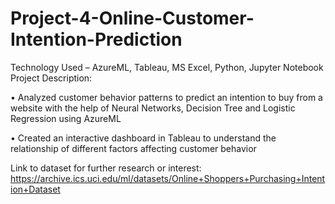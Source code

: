 # Project-4-Online-Customer-Intention-Prediction

Technology Used – AzureML, Tableau, MS Excel, Python, Jupyter Notebook                                                                                                                                     
Project Description:

•	Analyzed customer behavior patterns to predict an intention to buy from a website with the help of Neural Networks, Decision Tree and Logistic Regression using AzureML 

•	Created an interactive dashboard in Tableau to understand the relationship of different factors affecting customer behavior

Link to dataset for further research or interest: 
https://archive.ics.uci.edu/ml/datasets/Online+Shoppers+Purchasing+Intention+Dataset
